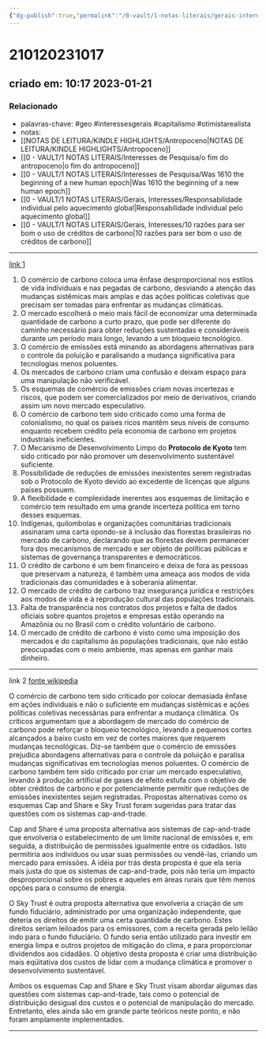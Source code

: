 ```yaml
---
{"dg-publish":true,"permalink":"/0-vault/1-notas-literais/gerais-interesses/criticismo-ao-mercado-de-carbono/","tags":["geo","interessesgerais","capitalismo","otimistarealista"],"dgHomeLink":true,"dgShowLocalGraph":true,"dgShowFileTree":true,"dgEnableSearch":true,"noteIcon":""}
---
```


# 210120231017
## criado em: 10:17 2023-01-21

### Relacionado
- palavras-chave: #geo #interessesgerais #capitalismo #otimistarealista 
- notas: 
-  [[NOTAS DE LEITURA/KINDLE HIGHLIGHTS/Antropoceno\|NOTAS DE LEITURA/KINDLE HIGHLIGHTS/Antropoceno]]
- [[0 - VAULT/1 NOTAS LITERAIS/Interesses de Pesquisa/o fim do antropoceno\|o fim do antropoceno]]
- [[0 - VAULT/1 NOTAS LITERAIS/Interesses de Pesquisa/Was 1610 the beginning of a new human epoch\|Was 1610 the beginning of a new human epoch]]
- [[0 - VAULT/1 NOTAS LITERAIS/Gerais, Interesses/Responsabilidade individual pelo aquecimento global\|Responsabilidade individual pelo aquecimento global]]
- [[0 - VAULT/1 NOTAS LITERAIS/Gerais, Interesses/10 razões para ser bom o uso de créditos de carbono\|10 razões para ser bom o uso de créditos de carbono]]


---
[link 1](https://www.nexojornal.com.br/externo/2022/11/26/Por-que-comunidades-tradicionais-se-opõem-ao-mercado-de-carbono)


1.  O comércio de carbono coloca uma ênfase desproporcional nos estilos de vida individuais e nas pegadas de carbono, desviando a atenção das mudanças sistêmicas mais amplas e das ações políticas coletivas que precisam ser tomadas para enfrentar as mudanças climáticas.
2.  O mercado escolherá o meio mais fácil de economizar uma determinada quantidade de carbono a curto prazo, que pode ser diferente do caminho necessário para obter reduções sustentadas e consideráveis durante um período mais longo, levando a um bloqueio tecnológico.
3.  O comércio de emissões está minando as abordagens alternativas para o controle da poluição e paralisando a mudança significativa para tecnologias menos poluentes.
4.  Os mercados de carbono criam uma confusão e deixam espaço para uma manipulação não verificável.
5.  Os esquemas de comércio de emissões criam novas incertezas e riscos, que podem ser comercializados por meio de derivativos, criando assim um novo mercado especulativo.
6.  O comércio de carbono tem sido criticado como uma forma de colonialismo, no qual os países ricos mantêm seus níveis de consumo enquanto recebem crédito pela economia de carbono em projetos industriais ineficientes.
7.  O Mecanismo de Desenvolvimento Limpo do **Protocolo de Kyoto** tem sido criticado por não promover um desenvolvimento sustentável suficiente.
8.  Possibilidade de reduções de emissões inexistentes serem registradas sob o Protocolo de Kyoto devido ao excedente de licenças que alguns países possuem.
9.  A flexibilidade e complexidade inerentes aos esquemas de limitação e comércio tem resultado em uma grande incerteza política em torno desses esquemas.
10. Indígenas, quilombolas e organizações comunitárias tradicionais assinaram uma carta opondo-se à inclusão das florestas brasileiras no mercado de carbono, declarando que as florestas devem permanecer fora dos mecanismos de mercado e ser objeto de políticas públicas e sistemas de governança transparentes e democráticos.
11.  O crédito de carbono é um bem financeiro e deixa de fora as pessoas que preservam a natureza, é também uma ameaça aos modos de vida tradicionais das comunidades e à soberania alimentar.
12.  O mercado de crédito de carbono traz insegurança jurídica e restrições aos modos de vida e à reprodução cultural das populações tradicionais.
13.  Falta de transparência nos contratos dos projetos e falta de dados oficiais sobre quantos projetos e empresas estão operando na Amazônia ou no Brasil com o crédito voluntário de carbono.
14.  O mercado de crédito de carbono é visto como uma imposição dos mercados e do capitalismo às populações tradicionais, que não estão preocupadas com o meio ambiente, mas apenas em ganhar mais dinheiro.

---

link 2 
[fonte wikipedia](https://en.wikipedia.org/wiki/Carbon_emission_trading)

O comércio de carbono tem sido criticado por colocar demasiada ênfase em ações individuais e não o suficiente em mudanças sistêmicas e ações políticas coletivas necessárias para enfrentar a mudança climática. Os críticos argumentam que a abordagem de mercado do comércio de carbono pode reforçar o bloqueio tecnológico, levando a pequenos cortes alcançados a baixo custo em vez de cortes maiores que requerem mudanças tecnológicas. Diz-se também que o comércio de emissões prejudica abordagens alternativas para o controle da poluição e paralisa mudanças significativas em tecnologias menos poluentes. O comércio de carbono também tem sido criticado por criar um mercado especulativo, levando à produção artificial de gases de efeito estufa com o objetivo de obter créditos de carbono e por potencialmente permitir que reduções de emissões inexistentes sejam registradas. Propostas alternativas como os esquemas Cap and Share e Sky Trust foram sugeridas para tratar das questões com os sistemas cap-and-trade.

Cap and Share é uma proposta alternativa aos sistemas de cap-and-trade que envolveria o estabelecimento de um limite nacional de emissões e, em seguida, a distribuição de permissões igualmente entre os cidadãos. Isto permitiria aos indivíduos ou usar suas permissões ou vendê-las, criando um mercado para emissões. A idéia por trás desta proposta é que ela seria mais justa do que os sistemas de cap-and-trade, pois não teria um impacto desproporcional sobre os pobres e aqueles em áreas rurais que têm menos opções para o consumo de energia.

O Sky Trust é outra proposta alternativa que envolveria a criação de um fundo fiduciário, administrado por uma organização independente, que deteria os direitos de emitir uma certa quantidade de carbono. Estes direitos seriam leiloados para os emissores, com a receita gerada pelo leilão indo para o fundo fiduciário. O fundo seria então utilizado para investir em energia limpa e outros projetos de mitigação do clima, e para proporcionar dividendos aos cidadãos. O objetivo desta proposta é criar uma distribuição mais eqüitativa dos custos de lidar com a mudança climática e promover o desenvolvimento sustentável.

Ambos os esquemas Cap and Share e Sky Trust visam abordar algumas das questões com sistemas cap-and-trade, tais como o potencial de distribuição desigual dos custos e o potencial de manipulação do mercado. Entretanto, eles ainda são em grande parte teóricos neste ponto, e não foram amplamente implementados.

---
